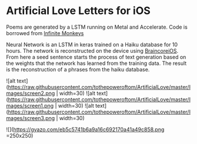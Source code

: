 # Artificial Love Letters for iOS
Poems are generated by a LSTM running on Metal and Accelerate.
Code is borrowed from [Infinite Monkeys](https://github.com/craigomac/InfiniteMonkeys/tree/master/InfiniteMonkeys)

Neural Network is an LSTM in keras trained on a Haiku database for 10 hours. The network is reconstructed on the device using
[BraincoreiOS](https://github.com/aleph7/BrainCore). From here a seed sentence starts the process of text generation based on the 
weights that the network has learned from the training data. The result is the reconstruction of a phrases from the haiku database.


![alt text](https://raw.githubusercontent.com/tothepoweroftom/ArtificialLove/master/Images/screen2.png | width=30)
![alt text](https://raw.githubusercontent.com/tothepoweroftom/ArtificialLove/master/Images/screen1.png | width=30)
![alt text](https://raw.githubusercontent.com/tothepoweroftom/ArtificialLove/master/Images/screen3.png | width=30)

![](https://gyazo.com/eb5c5741b6a9a16c692170a41a49c858.png =250x250)
